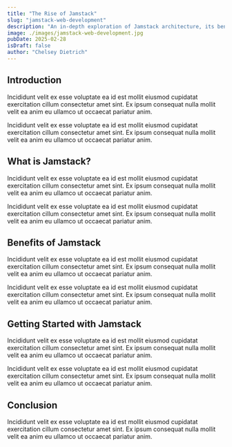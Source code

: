 ```yaml
---
title: "The Rise of Jamstack"
slug: "jamstack-web-development"
description: "An in-depth exploration of Jamstack architecture, its benefits, and how it's changing the landscape of web development for faster, more secure websites."
image: ./images/jamstack-web-development.jpg
pubDate: 2025-02-28
isDraft: false
author: "Chelsey Dietrich"
---
```


## Introduction
Incididunt velit ex esse voluptate ea id est mollit eiusmod cupidatat exercitation cillum consectetur amet sint. Ex ipsum consequat nulla mollit velit ea anim eu ullamco ut occaecat pariatur anim.

Incididunt velit ex esse voluptate ea id est mollit eiusmod cupidatat exercitation cillum consectetur amet sint. Ex ipsum consequat nulla mollit velit ea anim eu ullamco ut occaecat pariatur anim.

## What is Jamstack?
Incididunt velit ex esse voluptate ea id est mollit eiusmod cupidatat exercitation cillum consectetur amet sint. Ex ipsum consequat nulla mollit velit ea anim eu ullamco ut occaecat pariatur anim.

Incididunt velit ex esse voluptate ea id est mollit eiusmod cupidatat exercitation cillum consectetur amet sint. Ex ipsum consequat nulla mollit velit ea anim eu ullamco ut occaecat pariatur anim.

## Benefits of Jamstack
Incididunt velit ex esse voluptate ea id est mollit eiusmod cupidatat exercitation cillum consectetur amet sint. Ex ipsum consequat nulla mollit velit ea anim eu ullamco ut occaecat pariatur anim.

Incididunt velit ex esse voluptate ea id est mollit eiusmod cupidatat exercitation cillum consectetur amet sint. Ex ipsum consequat nulla mollit velit ea anim eu ullamco ut occaecat pariatur anim.

## Getting Started with Jamstack

Incididunt velit ex esse voluptate ea id est mollit eiusmod cupidatat exercitation cillum consectetur amet sint. Ex ipsum consequat nulla mollit velit ea anim eu ullamco ut occaecat pariatur anim.

Incididunt velit ex esse voluptate ea id est mollit eiusmod cupidatat exercitation cillum consectetur amet sint. Ex ipsum consequat nulla mollit velit ea anim eu ullamco ut occaecat pariatur anim.

## Conclusion

Incididunt velit ex esse voluptate ea id est mollit eiusmod cupidatat exercitation cillum consectetur amet sint. Ex ipsum consequat nulla mollit velit ea anim eu ullamco ut occaecat pariatur anim.
